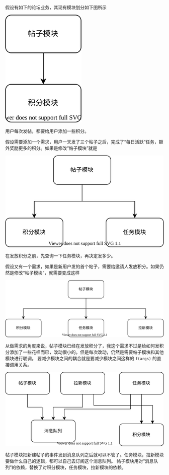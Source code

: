 假设有如下的论坛业务，其现有模块划分如下图所示

![dependency1](dependency1.drawio.svg)

用户每次发帖，都要给用户添加一些积分。

假设需要添加一个需求，用户一天发了三个帖子之后，完成了“每日活跃”任务，额外奖励更多的积分。如果是修改“帖子模块”就是

![dependency2](dependency2.drawio.svg)

在发放积分之前，先查询一下任务模块，再决定发多少。

假设又有一个需求，如果是新用户发的首个帖子，需要给邀请人发放积分。如果仍然是修改“帖子模块”，就需要变成这样

![dependency3](dependency3.drawio.svg)

从做需求的角度来说，帖子模块已经在发放积分了，我这个需求不过是给如何发积分添加了一些花样而已，改动很小的。但是每次改动，仍然是需要帖子模块和其他模块进行联调。
要减少模块之间的耦合就是要减少模块之间这样的 `f(args)` 的直接调用关系。

![dependency4](dependency4.drawio.svg)

帖子模块把新建帖子的事件发到消息队列之后就可以不管了。任务模块，拉新模块要做什么自己的逻辑，都可以自己去订阅这个消息队列。
帖子模块用对“消息队列”的依赖，替换了对积分模块，任务模块，拉新模块的依赖。